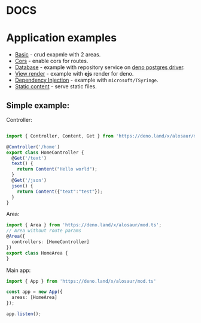 # DOCS

# Application examples

- [Basic](/examples/basic) - crud exapmle with 2 areas.
- [Cors](/examples/cors) - enable cors for routes.
- [Database](/examples/db) - example with repository service on [deno postgres driver](https://deno.land/x/postgres/mod.ts).
- [View render](/examples/dejs) - example with **ejs** render for deno.
- [Dependency Injection](/examples/di) - example with `microsoft/TSyringe`.
- [Static content](/examples/static) - serve static files.


## Simple example:

Controller:
```typescript

import { Controller, Content, Get } from 'https://deno.land/x/alosaur/mod.ts';

@Controller('/home')
export class HomeController {
  @Get('/text')
  text() {
    return Content("Hello world");
  }
  @Get('/json')
  json() {
    return Content({"text":"test"});
  }
}
```

Area:
```ts
import { Area } from 'https://deno.land/x/alosaur/mod.ts';
// Area without route params
@Area({
  controllers: [HomeController]
})
export class HomeArea {
}

```


Main app:
```ts
import { App } from 'https://deno.land/x/alosaur/mod.ts'

const app = new App({
  areas: [HomeArea]
});

app.listen();

```